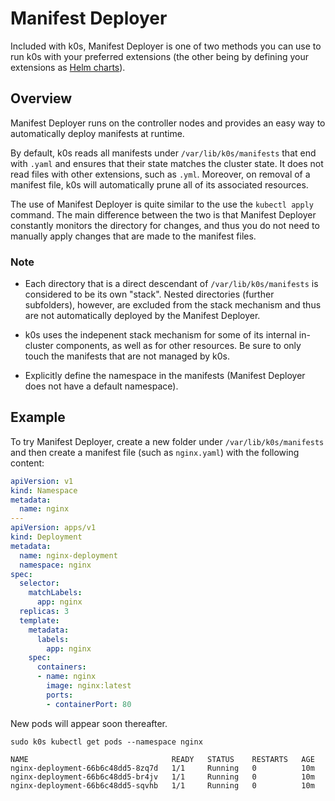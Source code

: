 # Manifest Deployer

Included with k0s, Manifest Deployer is one of two methods you can use to run k0s with your preferred extensions (the other being by defining your extensions as [Helm charts](helm-charts.md)).

## Overview

Manifest Deployer runs on the controller nodes and provides an easy way to automatically deploy manifests at runtime.

By default, k0s reads all manifests under `/var/lib/k0s/manifests` that end with `.yaml` and ensures that their state matches the cluster state. It does not read files with other extensions, such as `.yml`. Moreover, on removal of a manifest file, k0s will automatically prune all of its associated resources.

The use of Manifest Deployer is quite similar to the use the `kubectl apply` command. The main difference between the two is that Manifest Deployer constantly monitors the directory for changes, and thus you do not need to manually apply changes that are made to the manifest files.

### Note

- Each directory that is a direct descendant of `/var/lib/k0s/manifests` is considered to be its own "stack". Nested directories (further subfolders), however, are excluded from the stack mechanism and thus are not automatically deployed by the Manifest Deployer.

- k0s uses the indepenent stack mechanism for some of its internal in-cluster components, as well as for other resources. Be sure to only touch the manifests that are not managed by k0s.

- Explicitly define the namespace in the manifests (Manifest Deployer does not have a default namespace).

## Example

To try Manifest Deployer, create a new folder under `/var/lib/k0s/manifests` and then create a manifest file (such as `nginx.yaml`) with the following content:

```yaml
apiVersion: v1
kind: Namespace
metadata:
  name: nginx
---
apiVersion: apps/v1
kind: Deployment
metadata:
  name: nginx-deployment
  namespace: nginx
spec:
  selector:
    matchLabels:
      app: nginx
  replicas: 3
  template:
    metadata:
      labels:
        app: nginx
    spec:
      containers:
      - name: nginx
        image: nginx:latest
        ports:
        - containerPort: 80
```

New pods will appear soon thereafter.

```shell
sudo k0s kubectl get pods --namespace nginx
```

```shell
NAME                                READY   STATUS    RESTARTS   AGE
nginx-deployment-66b6c48dd5-8zq7d   1/1     Running   0          10m
nginx-deployment-66b6c48dd5-br4jv   1/1     Running   0          10m
nginx-deployment-66b6c48dd5-sqvhb   1/1     Running   0          10m
```

